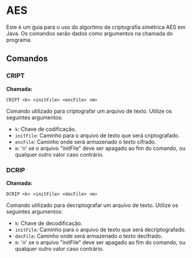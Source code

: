 # AES

Este é um guia para o uso do algoritmo de criptografia simétrica AES em Java. 
Os comandos serão dados como argumentos na chamada do programa.

## Comandos

### CRIPT

**Chamada:**
```
CRIPT <k> <initFile> <encFile> <m>
```
Comando utilizado para criptografar um arquivo de texto. Utilize os seguintes argumentos:

- `k`: Chave de codificação.
- `initFile`: Caminho para o arquivo de texto que será criptografado.
- `encFile`: Caminho onde será armazenado o texto cifrado.
- `m`: 'n' se o arquivo "initFile" deve ser apagado ao fim do comando, ou qualquer outro valor caso contrário.

### DCRIP

**Chamada:**
```
DCRIP <k> <initFile> <decFile> <m>
```
Comando utilizado para decriptografar um arquivo de texto. Utilize os seguintes argumentos:

- `k`: Chave de decodificação.
- `initFile`: Caminho para o arquivo de texto que será decriptografado.
- `decFile`: Caminho onde será armazenado o texto decifrado.
- `m`: 'n' se o arquivo "initFile" deve ser apagado ao fim do comando, ou qualquer outro valor caso contrário.
